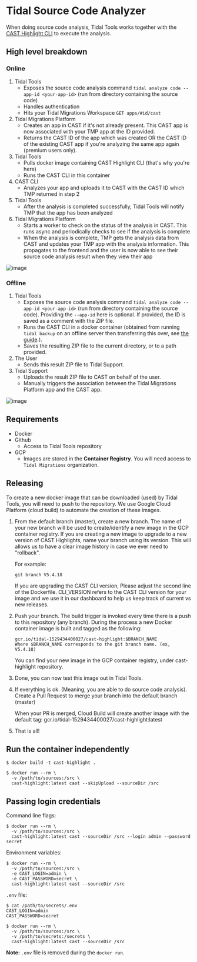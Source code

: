 # Tidal Source Code Analyzer

When doing source code analysis, Tidal Tools works together with the [CAST Highlight CLI](https://www.castsoftware.com/products/highlight) to execute the analysis.

## High level breakdown

### Online

1. Tidal Tools
    - Exposes the source code analysis command `tidal analyze code --app-id <your-app-id>` (run from directory containing the source code)
    - Handles authentication
    - Hits your Tidal Migrations Workspace `GET apps/#id/cast`
2. Tidal Migrations Platform
    - Creates an app in CAST if it's not already present. This CAST app is now associated with your TMP app at the ID provided.
    - Returns the CAST ID of the app which was created OR the CAST ID of the existing CAST app if you're analyzing the same app again (premium users only).
3. Tidal Tools
    - Pulls docker image containing CAST Highlight CLI (that's why you're here)
    - Runs the CAST CLI in this container
4. CAST CLI
    - Analyzes your app and uploads it to CAST with the CAST ID which TMP returned in step 2
5. Tidal Tools
    - After the analysis is completed successfully, Tidal Tools will notify TMP that the app has been analyzed
6. Tidal Migrations Platform
    - Starts a worker to check on the status of the analysis in CAST. This runs async and periodically checks to see if the analysis is complete
    - When the analysis is complete, TMP gets the analysis data from CAST and updates your TMP app with the analysis information. This propagates to the frontend and the user is now able to see their source code analysis result when they view their app

![image](https://user-images.githubusercontent.com/43866616/167871482-c18c3fc3-86dd-49d2-a0e9-178a92a7757c.png)

### Offline

1. Tidal Tools
    - Exposes the source code analysis command `tidal analyze code --app-id <your-app-id>` (run from directory containing the source code). Providing the `--app-id` here is optional. If provided, the ID is saved as a comment with the ZIP file.
    - Runs the CAST CLI in a docker container (obtained from running `tidal backup` on an offline server then transferring this over, see [the guide](https://guides.tidalmg.com/tidal-offline.html#create-the-tidal-tools-archive-file-for-offline-use).).
    - Saves the resulting ZIP file to the current directory, or to a path provided.
2. The User
    - Sends this result ZIP file to Tidal Support.
3. Tidal Support
    - Uploads the result ZIP file to CAST on behalf of the user.
    - Manually triggers the association between the Tidal Migrations Platform app and the CAST app.

![image](https://user-images.githubusercontent.com/43866616/167871802-cb4f4ec6-375c-4a54-acf2-5602c9409222.png)

## Requirements
- Docker 
- Github
    - Access to Tidal Tools repository
- GCP
    - Images are stored in the **Container Registry**. You will need access to `Tidal Migrations` organization.

## Releasing

To create a new docker image that can be downloaded (used) by Tidal Tools, you will need to push to the repository. We use Google Cloud Platform (cloud build) to automate the creation of these images.

1. From the default branch (master), create a new branch. The name of your new branch will be used to create/identify a new image in the GCP container registry. If you are creating a new image to upgrade to a new version of CAST Highlights, name your branch using its version. This will allows us to have a clear image history in case we ever need to "rollback".
  
    For example:
    ```
    git branch V5.4.18
    ```

    If you are upgrading the CAST CLI version, Please adjust the second line of the Dockerfile. CLI_VERSION refers to the CAST CLI version for your image and we use it in our dashboard to help us keep track of current vs new releases.

2. Push your branch. The build trigger is invoked every time there is a push to this repository (any branch). During the process a new Docker container image is built and tagged as the following:
    ```
    gcr.io/tidal-1529434400027/cast-highlight:$BRANCH_NAME
    Where $BRANCH_NAME corresponds to the git branch name. (ex, V5.4.18)
    ```
    You can find your new image in the GCP container registry, under cast-highlight repository.

3. Done, you can now test this image out in Tidal Tools.

4. If everything is ok. (Meaning, you are able to do source code analysis). Create a Pull Request to merge your branch into the default branch (master)

    When your PR is merged, Cloud Build will create another image with the default tag: gcr.io/tidal-1529434400027/cast-highlight:latest

5. That is all!


## Run the container independently

```
$ docker build -t cast-highlight .

$ docker run --rm \
  -v /path/to/sources:/src \
  cast-highlight:latest cast --skipUpload --sourceDir /src 
```

## Passing login credentials

Command line flags:

```
$ docker run --rm \
  -v /path/to/sources:/src \
  cast-highlight:latest cast --sourceDir /src --login admin --password secret
```

Environment variables:

```
$ docker run --rm \
  -v /path/to/sources:/src \
  -e CAST_LOGIN=admin \
  -e CAST_PASSWORD=secret \
  cast-highlight:latest cast --sourceDir /src
```

`.env` file:

```
$ cat /path/to/secrets/.env
CAST_LOGIN=admin
CAST_PASSWORD=secret

$ docker run --rm \
  -v /path/to/sources:/src \
  -v /path/to/secrets:/secrets \
  cast-highlight:latest cast --sourceDir /src
```

**Note:** `.env` file is removed during the `docker run`.
